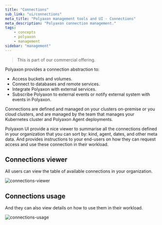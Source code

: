 ```yaml
---
title: "Connections"
sub_link: "ui/connections"
meta_title: "Polyaxon management tools and UI - Connections"
meta_description: "Polyaxon connection management."
tags:
    - concepts
    - polyaxon
    - management
sidebar: "management"
---
```


<blockquote class="commercial">This is part of our commercial offering.</blockquote>

Polyaxon provides a connection abstraction to:
  * Access buckets and volumes.
  * Connect to databases and remote services.
  * Integrate Polyaxon with external services.
  * Subscribe Polyaxon to external events or notify external system with events in Polyaxon.

Connections are defined and managed on your clusters on-premise or you cloud clusters, and are managed by the team that manages your Kubernetes cluster and Polyaxon Agent deployments.

Polyaxon UI provide a nice viewer to summarise all the connections defined in your organization that you can sort by: kind, agent, dates, and other meta data. 
And provides instructions to your end-users on how they can request access and use these connection in their workload.   

## Connections viewer

All users can view the table of available connections in your organization.

![connections-viewer](../../../../content/images/dashboard/connections/viewer.png)

## Connections usage

And they can also view details on how to use them in their workload.

![connections-usage](../../../../content/images/dashboard/connections/usage.png)
